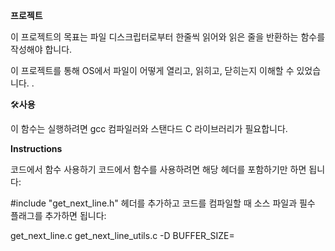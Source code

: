 **프로젝트**

이 프로젝트의 목표는 파일 디스크립터로부터 한줄씩 읽어와 
읽은 줄을 반환하는 함수를 작성해야 합니다.

이 프로젝트를 통해 OS에서 파일이 어떻게 열리고, 읽히고, 닫히는지 이해할 수 있었습니다. .


🛠️**사용** 

이 함수는 실행하려면 gcc 컴파일러와 스탠다드 C 라이브러리가 필요합니다.


**Instructions**

코드에서 함수 사용하기
코드에서 함수를 사용하려면 해당 헤더를 포함하기만 하면 됩니다:

#include "get_next_line.h" 헤더를 추가하고 코드를 컴파일할 때 소스 파일과 필수 플래그를 추가하면 됩니다:

get_next_line.c get_next_line_utils.c -D BUFFER_SIZE=<size>
